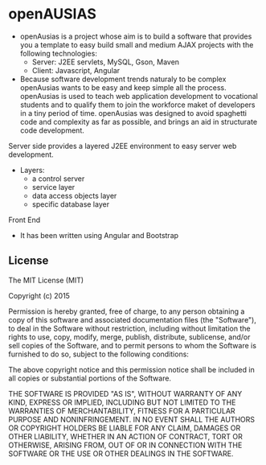 # openAUSIAS

  * openAusias is a project whose aim is to build a software that provides you a template to easy build small and medium AJAX projects with the following technologies:
    * Server: J2EE servlets, MySQL, Gson, Maven
    * Client: Javascript, Angular
  * Because software development trends naturaly to be complex openAusias wants to be easy and keep simple all the process. openAusias is used to teach web application development to vocational students and to qualify them to join the workforce maket of developers in a tiny period of time. openAusias was designed to avoid spaghetti code and complexity as far as possible, and brings an aid in structurate code development.

Server side provides a layered J2EE environment to easy server web development. 
  * Layers:
    * a control server
    * service layer
    * data access objects layer
    * specific database layer

Front End
  * It has been written using Angular and Bootstrap



## License

The MIT License (MIT)

Copyright (c) 2015

Permission is hereby granted, free of charge, to any person obtaining a copy
of this software and associated documentation files (the "Software"), to deal
in the Software without restriction, including without limitation the rights
to use, copy, modify, merge, publish, distribute, sublicense, and/or sell
copies of the Software, and to permit persons to whom the Software is
furnished to do so, subject to the following conditions:

The above copyright notice and this permission notice shall be included in
all copies or substantial portions of the Software.

THE SOFTWARE IS PROVIDED "AS IS", WITHOUT WARRANTY OF ANY KIND, EXPRESS OR
IMPLIED, INCLUDING BUT NOT LIMITED TO THE WARRANTIES OF MERCHANTABILITY,
FITNESS FOR A PARTICULAR PURPOSE AND NONINFRINGEMENT. IN NO EVENT SHALL THE
AUTHORS OR COPYRIGHT HOLDERS BE LIABLE FOR ANY CLAIM, DAMAGES OR OTHER
LIABILITY, WHETHER IN AN ACTION OF CONTRACT, TORT OR OTHERWISE, ARISING FROM,
OUT OF OR IN CONNECTION WITH THE SOFTWARE OR THE USE OR OTHER DEALINGS IN
THE SOFTWARE.
